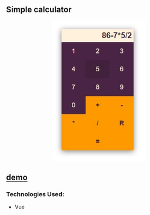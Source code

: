 
<!-- Сменить -->

## Simple calculator

<div align="center"><img src="https://github.com/juliaDooby/Simple-calculator/blob/main/simple_calc.JPG" width="50%" height="20%"></img></div>

  [demo](https://juliadooby.github.io/Simple-calculator/)
---
<!--
 ### Development: 

* The calculator calculates the total cost of the trip and displays information in the order field  
---
-->
### Technologies Used:

* Vue
